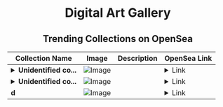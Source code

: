 <div align="center">

# Digital Art Gallery

## Trending Collections on OpenSea

| Collection Name                       | Image                                                                                     | Description                       | OpenSea Link                                                                                          |
|---------------------------------------|-------------------------------------------------------------------------------------------|-----------------------------------|--------------------------------------------------------------------------------------------------------|
| **<details><summary>Unidentified co...</summary>Unidentified contract 3eea9ad6-f6bc-4477-a543-096b9571e664</details>** | ![Image](https://i.seadn.io/s/raw/files/37df2cc17567b57cc16920caa4dcdc71.gif?w=500&auto=format?w=200&auto=format) |  | <details><summary>Link</summary>[Unidentified contract 3eea9ad6-f6bc-4477-a543-096b9571e664](https://opensea.io/collection/unidentified-contract-3eea9ad6-f6bc-4477-a543-096b)</details> |
| **<details><summary>Unidentified co...</summary>Unidentified contract cc4083bc-7dc3-4adf-be1f-2579edf451cf</details>** | ![Image](https://i.seadn.io/s/raw/files/37df2cc17567b57cc16920caa4dcdc71.gif?w=500&auto=format?w=200&auto=format) |  | <details><summary>Link</summary>[Unidentified contract cc4083bc-7dc3-4adf-be1f-2579edf451cf](https://opensea.io/collection/unidentified-contract-cc4083bc-7dc3-4adf-be1f-2579)</details> |
| **d** | ![Image](https://i.seadn.io/s/raw/files/ec0b573a89747f1823384435a70bd5c9.jpg?w=500&auto=format?w=200&auto=format) |  | <details><summary>Link</summary>[d](https://opensea.io/collection/d-10894)</details> |

</div>